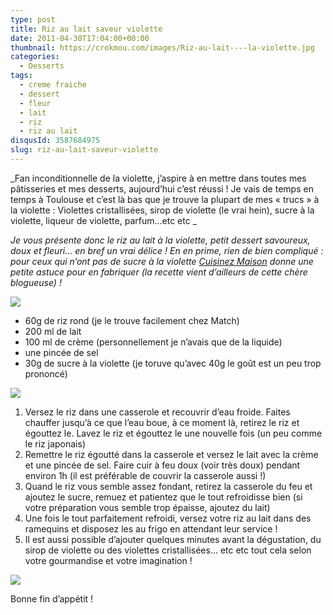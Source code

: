 ```yaml
---
type: post
title: Riz au lait saveur violette
date: 2011-04-30T17:04:00+00:00
thumbnail: https://crokmou.com/images/Riz-au-lait----la-violette.jpg
categories: 
  - Desserts
tags: 
  - creme fraiche
  - dessert
  - fleur
  - lait
  - riz
  - riz au lait
disqusId: 3587684975
slug: riz-au-lait-saveur-violette
---
```


_Fan inconditionnelle de la violette, j’aspire à en mettre dans toutes mes pâtisseries et mes desserts, aujourd’hui c’est réussi ! Je vais de temps en temps à Toulouse et c’est là bas que je trouve la plupart de mes « trucs » à la violette : Violettes cristallisées, sirop de violette (le vrai hein), sucre à la violette, liqueur de violette, parfum…etc etc _

_Je vous présente donc le riz au lait à la violette, petit dessert savoureux, doux et fleuri… en bref un vrai délice ! En en prime, rien de bien compliqué : pour ceux qui n’ont pas de sucre à la violette [Cuisinez Maison](http://cuisinezmaison.canalblog.com/archives/2008/05/12/9108087.html) donne une petite astuce pour en fabriquer (la recette vient d’ailleurs de cette chère blogueuse) !_

[![](http://3.bp.blogspot.com/-9FBrPrKGRvU/TbwwFfpy-kI/AAAAAAAAAF4/WL4YEVrGI6o/s320/2pers.jpg)](http://3.bp.blogspot.com/-9FBrPrKGRvU/TbwwFfpy-kI/AAAAAAAAAF4/WL4YEVrGI6o/s1600/2pers.jpg)

*   60g de riz rond (je le trouve facilement chez Match)
*   200 ml de lait
*   100 ml de crème (personnellement je n’avais que de la liquide)
*   une pincée de sel
*   30g de sucre à la violette (je toruve qu’avec 40g le goût est un peu trop prononcé) 

[![](http://4.bp.blogspot.com/-jD2raKy-t_w/Tabb3lV3eGI/AAAAAAAAAEk/G2RYajmhinM/s320/preparation.jpg)](http://4.bp.blogspot.com/-jD2raKy-t_w/Tabb3lV3eGI/AAAAAAAAAEk/G2RYajmhinM/s1600/preparation.jpg)

1.  Versez le riz dans une casserole et recouvrir d’eau froide. Faites chauffer jusqu’à ce que l’eau boue, à ce moment là, retirez le riz et égouttez le. Lavez le riz et égouttez le une nouvelle fois (un peu comme le riz japonais)
2.  Remettre le riz égoutté dans la casserole et versez le lait avec la crème et une pincée de sel. Faire cuir à feu doux (voir très doux) pendant environ 1h (il est préférable de couvrir la casserole aussi !)
3.  Quand le riz vous semble assez fondant, retirez la casserole du feu et ajoutez le sucre, remuez et patientez que le tout refroidisse bien (si votre préparation vous semble trop épaisse, ajoutez du lait)
4.  Une fois le tout parfaitement refroidi, versez votre riz au lait dans des ramequins et disposez les au frigo en attendant leur service !
5.  Il est aussi possible d’ajouter quelques minutes avant la dégustation, du sirop de violette ou des violettes cristallisées… etc etc tout cela selon votre gourmandise et votre imagination !<a name="more"></a>

[![](http://2.bp.blogspot.com/-57NU0QwSttE/Td_OQTnwVAI/AAAAAAAAANc/-fy1zWwCDEw/s640/IMG_9951.JPG)](http://2.bp.blogspot.com/-57NU0QwSttE/Td_OQTnwVAI/AAAAAAAAANc/-fy1zWwCDEw/s1600/IMG_9951.JPG)

Bonne fin d’appétit !


